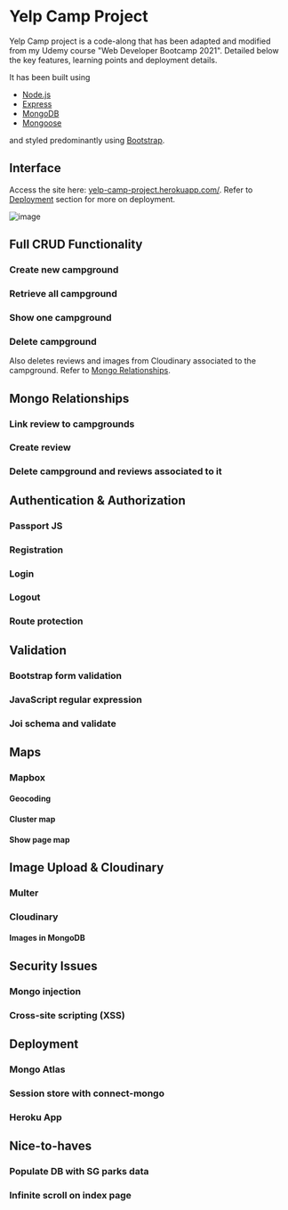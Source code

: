 # Yelp Camp Project

Yelp Camp project is a code-along that has been adapted and modified from my Udemy course "Web Developer Bootcamp 2021". Detailed below the key features, learning points and deployment details.

It has been built using

- [Node.js](https://nodejs.dev/learn)
- [Express](https://expressjs.com/)
- [MongoDB](https://docs.mongodb.com/manual/)
- [Mongoose](https://mongoosejs.com/docs/guide.html)

and styled predominantly using [Bootstrap](https://getbootstrap.com/docs/5.0/getting-started/introduction/).

## Interface

Access the site here: [yelp-camp-project.herokuapp.com/](https://yelp-camp-project.herokuapp.com/). Refer to [Deployment](#deployment) section for more on deployment.

![image]()

## Full CRUD Functionality

### Create new campground

### Retrieve all campground

### Show one campground

### Delete campground

Also deletes reviews and images from Cloudinary associated to the campground. Refer to [Mongo Relationships](#mongorelationship).

## Mongo Relationships

### Link review to campgrounds

### Create review

### Delete campground and reviews associated to it

## Authentication & Authorization

### Passport JS

### Registration

### Login

### Logout

### Route protection

## Validation

### Bootstrap form validation

### JavaScript regular expression

### Joi schema and validate

## Maps

### Mapbox

#### Geocoding

#### Cluster map

#### Show page map

## Image Upload & Cloudinary

### Multer

### Cloudinary

#### Images in MongoDB

## Security Issues

### Mongo injection

### Cross-site scripting (XSS)

## Deployment

### Mongo Atlas

### Session store with connect-mongo

### Heroku App

## Nice-to-haves

### Populate DB with SG parks data

### Infinite scroll on index page
